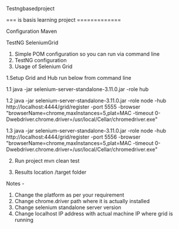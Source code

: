 Testngbasedproject

=== is basis learning project =============

Configuration
Maven

TestNG
SeleniumGrid 

1. Simple POM configuration so you can run via command line
2. TestNG configuration
3. Usage of Selenium Grid


1.Setup Grid and Hub
  run below from command line

1.1 java -jar selenium-server-standalone-3.11.0.jar -role hub 

1.2
java -jar selenium-server-standalone-3.11.0.jar -role node -hub http://localhost:4444/grid/register -port 5555 -browser "browserName=chrome,maxInstances=5,plat=MAC   -timeout  0-Dwebdriver.chrome.driver=/usr/local/Cellar/chromedriver.exe"


1.3 java -jar selenium-server-standalone-3.11.0.jar -role node -hub http://localhost:4444/grid/register -port 5556 -browser "browserName=chrome,maxInstances=5,plat=MAC   -timeout  0-Dwebdriver.chrome.driver=/usr/local/Cellar/chromedriver.exe"


2. Run project
mvn clean test

3. Results location
/target folder


Notes -
1. Change the platform as per your requirement
2. Change chrome.driver path where it is actually installed
3. Change selenium standalone server version
4. Change localhost IP address with actual machine IP where grid is running